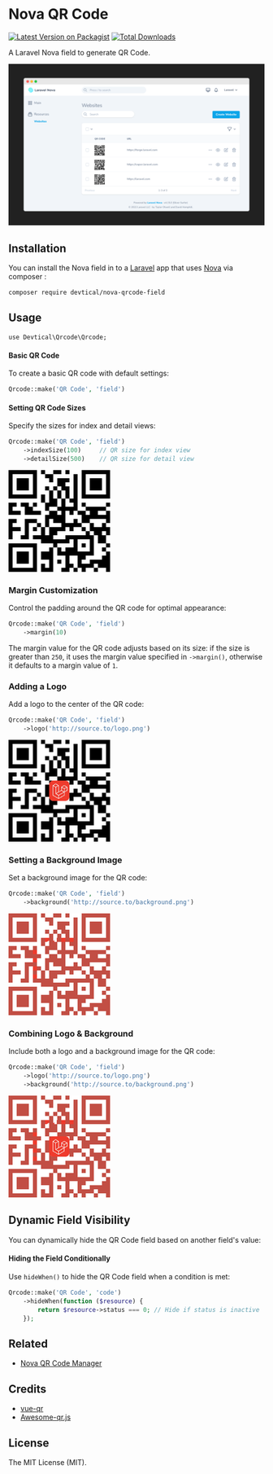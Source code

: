 # Nova QR Code

[![Latest Version on Packagist](https://img.shields.io/packagist/v/devtical/nova-qrcode-field.svg?style=flat-square)](https://packagist.org/packages/devtical/laravel-drunk-on-419)
[![Total Downloads](https://img.shields.io/packagist/dt/devtical/nova-qrcode-field.svg?style=flat-square)](https://packagist.org/packages/devtical/laravel-drunk-on-419)

A Laravel Nova field to generate QR Code.

![Logo & background](art/cover.png)

## Installation

You can install the Nova field in to a [Laravel](http://laravel.com) app that uses [Nova](http://nova.laravel.com) via composer :

```cli
composer require devtical/nova-qrcode-field
```

## Usage

```
use Devtical\Qrcode\Qrcode;
```

#### Basic QR Code

To create a basic QR code with default settings:

```php
Qrcode::make('QR Code', 'field')
```

#### Setting QR Code Sizes

Specify the sizes for index and detail views:

```php
Qrcode::make('QR Code', 'field')
    ->indexSize(100)     // QR size for index view
    ->detailSize(500)    // QR size for detail view
```

![Size](art/1-size.png)

### Margin Customization

Control the padding around the QR code for optimal appearance:

```php
Qrcode::make('QR Code', 'field')
    ->margin(10)
```

The margin value for the QR code adjusts based on its size: if the size is greater than `250`, it uses the margin value specified in `->margin()`, otherwise it defaults to a margin value of `1`.

### Adding a Logo

Add a logo to the center of the QR code:

```php
Qrcode::make('QR Code', 'field')
    ->logo('http://source.to/logo.png')
```

![Logo](art/2-logo.png)

### Setting a Background Image

Set a background image for the QR code:

```php
Qrcode::make('QR Code', 'field')
    ->background('http://source.to/background.png')
```

![Background](art/3-background.png)

### Combining Logo & Background

Include both a logo and a background image for the QR code:

```php
Qrcode::make('QR Code', 'field')
    ->logo('http://source.to/logo.png')
    ->background('http://source.to/background.png')
```

![Logo & background](art/4-logo-background.png)

## Dynamic Field Visibility

You can dynamically hide the QR Code field based on another field's value:

#### Hiding the Field Conditionally

Use `hideWhen()` to hide the QR Code field when a condition is met:

```php
Qrcode::make('QR Code', 'code')
    ->hideWhen(function ($resource) {
        return $resource->status === 0; // Hide if status is inactive
    });
```

## Related

- [Nova QR Code Manager](https://github.com/Devtical/nova-qrcode-manager)

## Credits

- [vue-qr](https://github.com/Binaryify/vue-qr)
- [Awesome-qr.js](https://github.com/SumiMakito/Awesome-qr.js)

## License

The MIT License (MIT).

